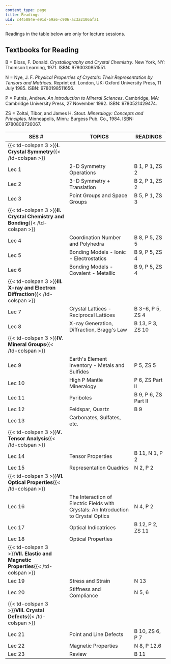 ```yaml
---
content_type: page
title: Readings
uid: c445884e-e91d-69a6-c906-ac3a2106afa1
---
```


Readings in the table below are only for lecture sessions.

Textbooks for Reading
---------------------

B = Bloss, F. Donald. _Crystallography and Crystal Chemistry_. New York, NY: Thomson Learning, 1971. ISBN: 9780030851551.

N = Nye, J. F. _Physical Properties of Crystals: Their Representation by Tensors and Matrices_. Reprint ed. London, UK: Oxford University Press, 11 July 1985. ISBN: 9780198511656.

P = Putnis, Andrew. _An Introduction to Mineral Sciences_. Cambridge, MA: Cambridge University Press, 27 November 1992. ISBN: 9780521429474.

ZS = Zoltai, Tibor, and James H. Stout. _Mineralogy: Concepts and Principles_. Minneapolis, Minn.: Burgess Pub. Co., 1984. ISBN: 9780808726067.

| SES # | TOPICS | READINGS |
| --- | --- | --- |
| {{< td-colspan 3 >}}**I. Crystal Symmetry**{{< /td-colspan >}} |||
| Lec 1 | 2-D Symmetry Operations | B 1, P 1, ZS 2 |
| Lec 2 | 3-D Symmetry + Translation | B 2, P 1, ZS 2 |
| Lec 3 | Point Groups and Space Groups | B 5, P 1, ZS 3 |
| {{< td-colspan 3 >}}**II. Crystal Chemistry and Bonding**{{< /td-colspan >}} |||
| Lec 4 | Coordination Number and Polyhedra | B 8, P 5, ZS 5 |
| Lec 5 | Bonding Models - Ionic - Electrostatics | B 9, P 5, ZS 4 |
| Lec 6 | Bonding Models - Covalent - Metallic | B 9, P 5, ZS 4 |
| {{< td-colspan 3 >}}**III. X-ray and Electron Diffraction**{{< /td-colspan >}} |||
| Lec 7 | Crystal Lattices - Reciprocal Lattices | B 3-6, P 5, ZS 4 |
| Lec 8 | X-ray Generation, Diffraction, Bragg's Law | B 13, P 3, ZS 10 |
| {{< td-colspan 3 >}}**IV. Mineral Groups**{{< /td-colspan >}} |||
| Lec 9 | Earth's Element Inventory - Metals and Sulfides | P 5, ZS 5 |
| Lec 10 | High P Mantle Mineralogy | P 6, ZS Part II |
| Lec 11 | Pyriboles | B 9, P 6, ZS Part II |
| Lec 12 | Feldspar, Quartz | B 9 |
| Lec 13 | Carbonates, Sulfates, etc. |  |
| {{< td-colspan 3 >}}**V. Tensor Analysis**{{< /td-colspan >}} |||
| Lec 14 | Tensor Properties | B 11, N 1, P 2 |
| Lec 15 | Representation Quadrics | N 2, P 2 |
| {{< td-colspan 3 >}}**VI. Optical Properties**{{< /td-colspan >}} |||
| Lec 16 | The Interaction of Electric Fields with Crystals: An Introduction to Crystal Optics | N 4, P 2 |
| Lec 17 | Optical Indicatrices | B 12, P 2, ZS 11 |
| Lec 18 | Optical Properties |  |
| {{< td-colspan 3 >}}**VII. Elastic and Magnetic Properties**{{< /td-colspan >}} |||
| Lec 19 | Stress and Strain | N 13 |
| Lec 20 | Stiffness and Compliance | N 5, 6 |
| {{< td-colspan 3 >}}**VIII. Crystal Defects**{{< /td-colspan >}} |||
| Lec 21 | Point and Line Defects | B 10, ZS 6, P 7 |
| Lec 22 | Magnetic Properties | N 8, P 12.6 |
| Lec 23 | Review | B 11